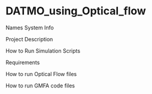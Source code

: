 # DATMO_using_Optical_flow


Names
System Info 

Project Description


How to Run Simulation Scripts

Requirements 


How to run Optical Flow files 


How to run GMFA code  files 